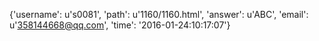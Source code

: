 {'username': u's0081', 'path': u'1160/1160.html', 'answer': u'ABC', 'email': u'358144668@qq.com', 'time': '2016-01-24:10:17:07'}